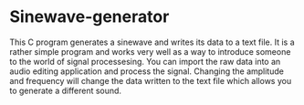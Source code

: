 # Sinewave-generator
This C program generates a sinewave and writes its data to a text file.
It is a rather simple program and works very well as a way to introduce someone to the world of signal processesing.
You can import the raw data into an audio editing application and process the signal. 
Changing the amplitude and frequency will change the data written to the text file which allows you to generate a different sound.
